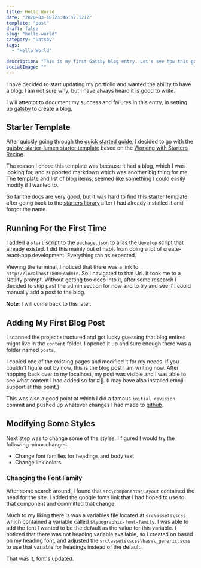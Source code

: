 ```yaml
---
title: Hello World
date: "2020-03-18T23:46:37.121Z"
template: "post"
draft: false
slug: "hello-world"
category: "Gatsby"
tags:
  - "Hello World"

description: "This is my first Gatsby blog entry. Let's see how this goes."
socialImage: ""
---
```


I have decided to start updating my portfolio and wanted the ability to have a blog. I am not sure why, but I have always heard it is good to write.

I will attempt to document my success and failures in this entry, in setting up [gatsby](https://www.gatsbyjs.org/) to create a blog.

## Starter Template

After quickly going through the [quick started guide](https://www.gatsbyjs.org/docs/quick-start/), I decided to go with the [gatsby-starter-lumen starter template](https://github.com/alxshelepenok/gatsby-starter-lumen.git) based on the [Working with Starters Recipe](https://www.gatsbyjs.org/docs/recipes/working-with-starters/).

The reason I chose this template was because it had a blog, which I was looking for, and supported markdown which was another big thing for me. The template and list of blog items, seemed like something I could easily modify if I wanted to.

So far the docs are very good, but it was hard to find this starter template after going back to the [starters library](https://www.gatsbyjs.org/starters) after I had already installed it and forgot the name.

## Running For the First Time

I added a `start` script to the `package.json` to alias the `develop` script that already existed. I did this mainly out of habit from doing a lot of create-react-app development. Everything ran as expected.

Viewing the terminal, I noticed that there was a link to `http://localhost:8000/admin`. So I navigated to that Url. It took me to a Netlify prompt. Without getting too deep into it, after some research I decided to skip past the admin section for now and to try and see if I could manually add a post to the blog.

**Note**: I will come back to this later.

## Adding My First Blog Post

I scanned the project structured and got lucky guessing that blog entires might live in the `content` folder. I opened it up and sure enough there was a folder named `posts`.

I copied one of the existing pages and modified it for my needs. If you couldn't figure out by now, this is the blog post I am writing now. After hopping back over to my localhost, my post was visible and I was able to see what content I had added so far #:raised_hands:. (I may have also installed emoji support at this point.)

This was also a good point at which I did a famous `initial revision` commit and pushed up whatever changes I had made to [github](https://github.com/martypowell/gatsby-martypowell).

## Modifying Some Styles

Next step was to change some of the styles. I figured I would try the following minor changes.

- Change font families for headings and body text
- Change link colors

### Changing the Font Family

After some search around, I found that `src\components\Layout` contained the head for the site. I added the google fonts link that I had hoped to use to that component and committed that change.

Much to my liking there is was a variables file located at `src\assets\scss` which contained a variable called `$typographic-font-family`. I was able to add the font I wanted to be the default as the value for this variable. I noticed that there was not heading variable available, so I created on based on my heading font, and adjusted the `src\assets\scss\base\_generic.scss` to use that variable for headings instead of the default.

That was it, font's updated.
